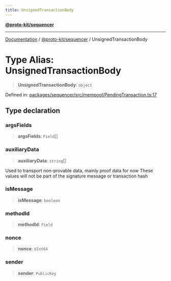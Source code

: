 ```yaml
---
title: UnsignedTransactionBody
---
```


[**@proto-kit/sequencer**](../README.md)

***

[Documentation](../../../README.md) / [@proto-kit/sequencer](../README.md) / UnsignedTransactionBody

# Type Alias: UnsignedTransactionBody

> **UnsignedTransactionBody**: `object`

Defined in: [packages/sequencer/src/mempool/PendingTransaction.ts:17](https://github.com/proto-kit/framework/blob/4d6b3b6da51b3edee0fbf25ce72c1f59ec61e891/packages/sequencer/src/mempool/PendingTransaction.ts#L17)

## Type declaration

### argsFields

> **argsFields**: `Field`[]

### auxiliaryData

> **auxiliaryData**: `string`[]

Used to transport non-provable data, mainly proof data for now
These values will not be part of the signature message or transaction hash

### isMessage

> **isMessage**: `boolean`

### methodId

> **methodId**: `Field`

### nonce

> **nonce**: `UInt64`

### sender

> **sender**: `PublicKey`
